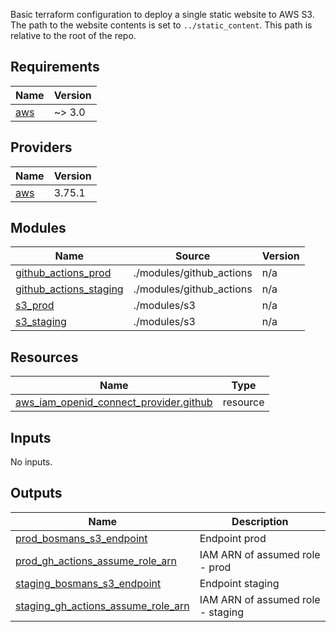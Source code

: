 Basic terraform configuration to deploy a single static website to AWS S3.
The path to the website contents is set to `../static_content`.
This path is relative to the root of the repo.

<!-- BEGIN_TF_DOCS -->
## Requirements

| Name | Version |
|------|---------|
| <a name="requirement_aws"></a> [aws](#requirement\_aws) | ~> 3.0 |

## Providers

| Name | Version |
|------|---------|
| <a name="provider_aws"></a> [aws](#provider\_aws) | 3.75.1 |

## Modules

| Name | Source | Version |
|------|--------|---------|
| <a name="module_github_actions_prod"></a> [github\_actions\_prod](#module\_github\_actions\_prod) | ./modules/github_actions | n/a |
| <a name="module_github_actions_staging"></a> [github\_actions\_staging](#module\_github\_actions\_staging) | ./modules/github_actions | n/a |
| <a name="module_s3_prod"></a> [s3\_prod](#module\_s3\_prod) | ./modules/s3 | n/a |
| <a name="module_s3_staging"></a> [s3\_staging](#module\_s3\_staging) | ./modules/s3 | n/a |

## Resources

| Name | Type |
|------|------|
| [aws_iam_openid_connect_provider.github](https://registry.terraform.io/providers/hashicorp/aws/latest/docs/resources/iam_openid_connect_provider) | resource |

## Inputs

No inputs.

## Outputs

| Name | Description |
|------|-------------|
| <a name="output_prod_bosmans_s3_endpoint"></a> [prod\_bosmans\_s3\_endpoint](#output\_prod\_bosmans\_s3\_endpoint) | Endpoint prod |
| <a name="output_prod_gh_actions_assume_role_arn"></a> [prod\_gh\_actions\_assume\_role\_arn](#output\_prod\_gh\_actions\_assume\_role\_arn) | IAM ARN of assumed role - prod |
| <a name="output_staging_bosmans_s3_endpoint"></a> [staging\_bosmans\_s3\_endpoint](#output\_staging\_bosmans\_s3\_endpoint) | Endpoint staging |
| <a name="output_staging_gh_actions_assume_role_arn"></a> [staging\_gh\_actions\_assume\_role\_arn](#output\_staging\_gh\_actions\_assume\_role\_arn) | IAM ARN of assumed role - staging |
<!-- END_TF_DOCS -->
